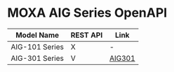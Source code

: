 # MOXA AIG Series OpenAPI

|  Model Name  |  REST API  | Link |
|  ----  |  ----  | ----  |
| AIG-101 Series  | X | - |
| AIG-301 Series  | V | [AIG301](https://github.com/TPE-TIGER/TPE-TIGER.github.io/blob/main/AIG301) |